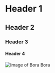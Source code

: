 # Header 1
## Header 2
### Header 3
#### Header 4

![Image of Bora Bora](https://media.istockphoto.com/id/585487404/photo/bora-bora-tahiti-mt-otemanu.jpg?s=612x612&w=0&k=20&c=Bu2OnXGXVip__Q5tYUBNPE-x7OVyA6I9WGo4LHDFz2w=)
